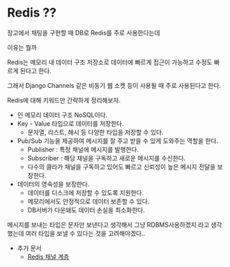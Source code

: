 # Redis ??

장고에서 채팅을 구현할 때 DB로 Redis를 주로 사용한다는데

이유는 뭘까

Redis는 메모리 내 데이터 구조 저장소로 데이터에 빠르게 접근이 가능하고
수정도 빠르게 된다고 한다.

그래서 Django Channels 같은 비동기 웹 소켓 등이 사용될 때 주로 사용된다고 한다.



Redis에 대해 키워드만 간략하게 정리해보자.

- 인 메모리 데이터 구조 NoSQL이다.
- Key - Value 타입으로 데이터를 저장한다.
  - 문자열, 리스트, 해시 등 다양한 타입을 저장할 수 있다.
- Pub/Sub 기능을 제공하여 메시지를 잘 주고 받을 수 있게 도와주는 역할을 한다.
  - Publisher : 특정 채널에 메시지를 발행한다.
  - Subscriber : 해당 채널을 구독하고 새로운 메시지를 수신한다.
  - 다수의 클라가 채널을 구독하고 있어도 빠르고 신뢰성이 높은 메시지 전달을 보장한다.
- 데이터의 영속성을 보장한다.
  - 데이터를 디스크에 저장할 수 있도록 지원한다.
  - 메모리에서도 안정적으로 데이터 보존할 수 있다.
  - DB서버가 다운돼도 데이터 손실을 최소화한다.





메시지를 보내는 타입은 문자만 보낸다고 생각해서 그냥 RDBMS사용하겠지 라고 생각했는데 
여러 타입을 보낼 수 있다는 것을  고려해야겠다.. 



- 추가 문서
  - [Redis 채널 계층](https://channels.readthedocs.io/en/latest/topics/channel_layers.html#redis-channel-layer) 